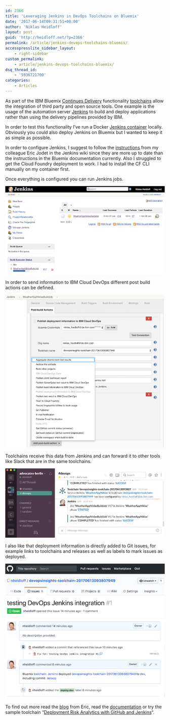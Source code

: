 ```yaml
---
id: 2366
title: 'Leveraging Jenkins in DevOps Toolchains on Bluemix'
date: '2017-06-14T09:31:51+00:00'
author: 'Niklas Heidloff'
layout: post
guid: 'http://heidloff.net/?p=2366'
permalink: /article/jenkins-devops-toolchains-bluemix/
accesspresslite_sidebar_layout:
    - right-sidebar
custom_permalink:
    - article/jenkins-devops-toolchains-bluemix/
dsq_thread_id:
    - '5936721700'
categories:
    - Articles
---
```


As part of the IBM Bluemix [Continues Delivery](https://console.ng.bluemix.net/docs/services/ContinuousDelivery/index.html#cd_getting_started) functionality [toolchains](https://www.ibm.com/devops/method/category/tools/) allow the integration of third party and open source tools. One example is the usage of the automation server [Jenkins](https://jenkins.io/) to build and deploy applications rather than using the delivery pipelines provided by IBM.

In order to test this functionality I’ve run a Docker [Jenkins container](https://hub.docker.com/_/jenkins/) locally. Obviously you could also deploy Jenkins on Bluemix but I wanted to keep it as simple as possible.

In order to configure Jenkins, I suggest to follow the [instructions](https://wiki.jenkins-ci.org/display/JENKINS/IBM+Cloud+DevOps+Plugin#IBMCloudDevOpsPlugin-Notifyingtoolchains) from my colleague Eric Jodet in the Jenkins wiki since they are more up to date than the instructions in the Bluemix documentation currently. Also I struggled to get the Cloud Foundry deployment to work. I had to install the CF CLI manually on my container first.

Once everything is configured you can run Jenkins jobs.

![jenkins-devops1](/assets/img/2017/06/jenkins-devops1.png)

In order to send information to IBM Cloud DevOps different post build actions can be defined.

![jenkins-devops2](/assets/img/2017/06/jenkins-devops2.png)

Toolchains receive this data from Jenkins and can forward it to other tools like Slack that are in the same toolchains.

![jenkins-devops3](/assets/img/2017/06/jenkins-devops3.png)

I also like that deployment information is directly added to Git issues, for example links to toolchains and releases as well as labels to mark issues as deployed.

![jenkins-devops4](/assets/img/2017/06/jenkins-devops4.png)

To find out more read the [blog](https://www.ibm.com/blogs/bluemix/2017/06/integrate-jenkins-to-your-toolchain/) from Eric, read the [documentation](https://console.ng.bluemix.net/docs/services/DevOpsInsights/risk_jenkins.html#integrating-with-freeform-jenkins-projects) or try the sample toolchain “[Deployment Risk Analytics with GitHub and Jenkins](http://bluemix.net/devops)“.